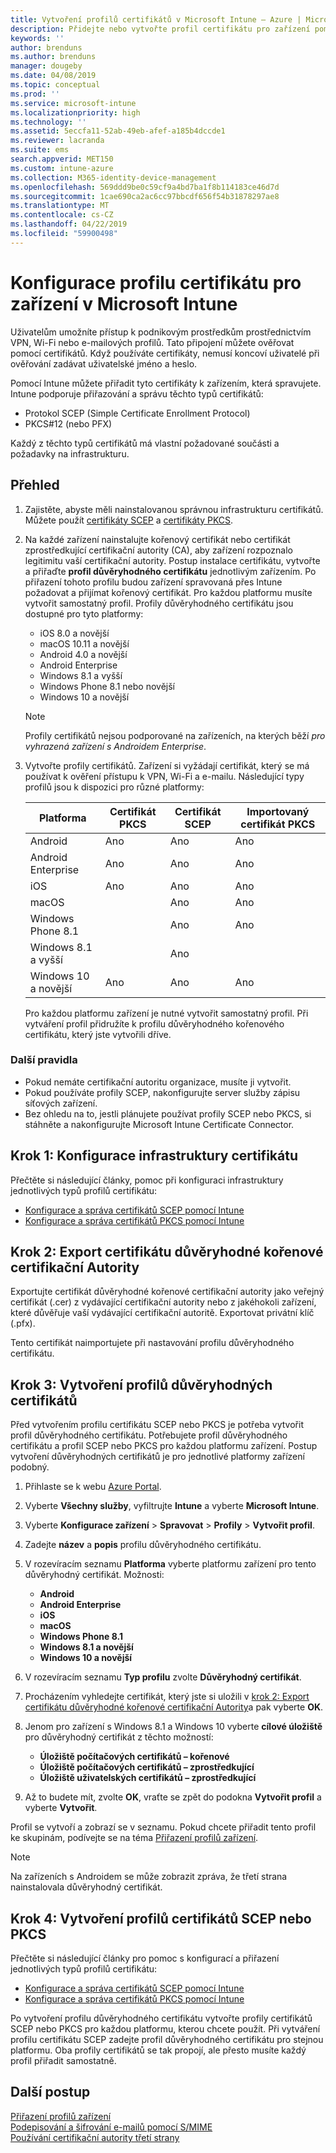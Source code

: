 ```yaml
---
title: Vytvoření profilů certifikátů v Microsoft Intune – Azure | Microsoft Docs
description: Přidejte nebo vytvořte profil certifikátu pro zařízení pomocí konfigurace prostředí certifikátu SCEP nebo PKCS, exportujte veřejný certifikát, vytvořte profil na portálu Azure a pak přiřaďte SCEP nebo PKCS k profilům certifikátů v Microsoft Intune na portálu Azure Portal.
keywords: ''
author: brenduns
ms.author: brenduns
manager: dougeby
ms.date: 04/08/2019
ms.topic: conceptual
ms.prod: ''
ms.service: microsoft-intune
ms.localizationpriority: high
ms.technology: ''
ms.assetid: 5eccfa11-52ab-49eb-afef-a185b4dccde1
ms.reviewer: lacranda
ms.suite: ems
search.appverid: MET150
ms.custom: intune-azure
ms.collection: M365-identity-device-management
ms.openlocfilehash: 569ddd9be0c59cf9a4bd7ba1f8b114183ce46d7d
ms.sourcegitcommit: 1cae690ca2ac6cc97bbcdf656f54b31878297ae8
ms.translationtype: MT
ms.contentlocale: cs-CZ
ms.lasthandoff: 04/22/2019
ms.locfileid: "59900498"
---
```

# <a name="configure-a-certificate-profile-for-your-devices-in-microsoft-intune"></a>Konfigurace profilu certifikátu pro zařízení v Microsoft Intune

Uživatelům umožníte přístup k podnikovým prostředkům prostřednictvím VPN, Wi-Fi nebo e-mailových profilů. Tato připojení můžete ověřovat pomocí certifikátů. Když používáte certifikáty, nemusí koncoví uživatelé při ověřování zadávat uživatelské jméno a heslo.

Pomocí Intune můžete přiřadit tyto certifikáty k zařízením, která spravujete. Intune podporuje přiřazování a správu těchto typů certifikátů:

- Protokol SCEP (Simple Certificate Enrollment Protocol)
- PKCS#12 (nebo PFX)

Každý z těchto typů certifikátů má vlastní požadované součásti a požadavky na infrastrukturu.


## <a name="overview"></a>Přehled

1. Zajistěte, abyste měli nainstalovanou správnou infrastrukturu certifikátů. Můžete použít [certifikáty SCEP](certificates-scep-configure.md) a [certifikáty PKCS](certficates-pfx-configure.md).

2. Na každé zařízení nainstalujte kořenový certifikát nebo certifikát zprostředkující certifikační autority (CA), aby zařízení rozpoznalo legitimitu vaší certifikační autority. Postup instalace certifikátu, vytvořte a přiřaďte **profil důvěryhodného certifikátu** jednotlivým zařízením. Po přiřazení tohoto profilu budou zařízení spravovaná přes Intune požadovat a přijímat kořenový certifikát. Pro každou platformu musíte vytvořit samostatný profil. Profily důvěryhodného certifikátu jsou dostupné pro tyto platformy:

    - iOS 8.0 a novější
    - macOS 10.11 a novější
    - Android 4.0 a novější
    - Android Enterprise  
    - Windows 8.1 a vyšší
    - Windows Phone 8.1 nebo novější
    - Windows 10 a novější

    > [!NOTE]  
    > Profily certifikátů nejsou podporované na zařízeních, na kterých běží *pro vyhrazená zařízení s Androidem Enterprise*.

3. Vytvořte profily certifikátů. Zařízení si vyžádají certifikát, který se má používat k ověření přístupu k VPN, Wi-Fi a e-mailu. Následující typy profilů jsou k dispozici pro různé platformy:  

   | Platforma     |Certifikát PKCS|Certifikát SCEP| Importovaný certifikát PKCS | 
   |--------------|----------------|----------------|-------------------|
   | Android                | Ano    | Ano    | Ano    |
   | Android Enterprise     | Ano    | Ano    | Ano    |
   | iOS                    | Ano    | Ano    | Ano    |
   | macOS                  |        | Ano    | Ano    |
   | Windows Phone 8.1      |        | Ano    | Ano    |
   | Windows 8.1 a vyšší  |        | Ano    |        |
   | Windows 10 a novější   | Ano    | Ano    | Ano    |

   Pro každou platformu zařízení je nutné vytvořit samostatný profil. Při vytváření profil přidružíte k profilu důvěryhodného kořenového certifikátu, který jste vytvořili dříve.

### <a name="further-considerations"></a>Další pravidla

- Pokud nemáte certifikační autoritu organizace, musíte ji vytvořit.
- Pokud používáte profily SCEP, nakonfigurujte server služby zápisu síťových zařízení.
- Bez ohledu na to, jestli plánujete používat profily SCEP nebo PKCS, si stáhněte a nakonfigurujte Microsoft Intune Certificate Connector.


## <a name="step-1-configure-your-certificate-infrastructure"></a>Krok 1: Konfigurace infrastruktury certifikátu

Přečtěte si následující články, pomoc při konfiguraci infrastruktury jednotlivých typů profilů certifikátu:

- [Konfigurace a správa certifikátů SCEP pomocí Intune](certificates-scep-configure.md)
- [Konfigurace a správa certifikátů PKCS pomocí Intune](certficates-pfx-configure.md)


## <a name="step-2-export-your-trusted-root-ca-certificate"></a>Krok 2: Export certifikátu důvěryhodné kořenové certifikační Autority

Exportujte certifikát důvěryhodné kořenové certifikační autority jako veřejný certifikát (.cer) z vydávající certifikační autority nebo z jakéhokoli zařízení, které důvěřuje vaší vydávající certifikační autoritě. Exportovat privátní klíč (.pfx).

Tento certifikát naimportujete při nastavování profilu důvěryhodného certifikátu.

## <a name="step-3-create-trusted-certificate-profiles"></a>Krok 3: Vytvoření profilů důvěryhodných certifikátů
Před vytvořením profilu certifikátu SCEP nebo PKCS je potřeba vytvořit profil důvěryhodného certifikátu. Potřebujete profil důvěryhodného certifikátu a profil SCEP nebo PKCS pro každou platformu zařízení. Postup vytvoření důvěryhodných certifikátů je pro jednotlivé platformy zařízení podobný.

1. Přihlaste se k webu [Azure Portal](https://portal.azure.com).
2. Vyberte **Všechny služby**, vyfiltrujte **Intune** a vyberte **Microsoft Intune**.
3. Vyberte **Konfigurace zařízení** > **Spravovat** > **Profily** > **Vytvořit profil**.
4. Zadejte **název** a **popis** profilu důvěryhodného certifikátu.
5. V rozevíracím seznamu **Platforma** vyberte platformu zařízení pro tento důvěryhodný certifikát. Možnosti:

    - **Android**
    - **Android Enterprise**
    - **iOS**
    - **macOS**
    - **Windows Phone 8.1**
    - **Windows 8.1 a novější**
    - **Windows 10 a novější**

6. V rozevíracím seznamu **Typ profilu** zvolte **Důvěryhodný certifikát**.
7. Procházením vyhledejte certifikát, který jste si uložili v [krok 2: Export certifikátu důvěryhodné kořenové certifikační Autority](#step-2-export-your-trusted-root-ca-certificate)a pak vyberte **OK**.
8. Jenom pro zařízení s Windows 8.1 a Windows 10 vyberte **cílové úložiště** pro důvěryhodný certifikát z těchto možností:

    - **Úložiště počítačových certifikátů – kořenové**
    - **Úložiště počítačových certifikátů – zprostředkující**
    - **Úložiště uživatelských certifikátů – zprostředkující**

9. Až to budete mít, zvolte **OK**, vraťte se zpět do podokna **Vytvořit profil** a vyberte **Vytvořit**.

Profil se vytvoří a zobrazí se v seznamu. Pokud chcete přiřadit tento profil ke skupinám, podívejte se na téma [Přiřazení profilů zařízení](device-profile-assign.md).

   >[!NOTE]
   > Na zařízeních s Androidem se může zobrazit zpráva, že třetí strana nainstalovala důvěryhodný certifikát.

## <a name="step-4-create-scep-or-pkcs-certificate-profiles"></a>Krok 4: Vytvoření profilů certifikátů SCEP nebo PKCS

Přečtěte si následující články pro pomoc s konfigurací a přiřazení jednotlivých typů profilů certifikátu:

- [Konfigurace a správa certifikátů SCEP pomocí Intune](certificates-scep-configure.md)
- [Konfigurace a správa certifikátů PKCS pomocí Intune](certficates-pfx-configure.md)

Po vytvoření profilu důvěryhodného certifikátu vytvořte profily certifikátů SCEP nebo PKCS pro každou platformu, kterou chcete použít. Při vytváření profilu certifikátu SCEP zadejte profil důvěryhodného certifikátu pro stejnou platformu. Oba profily certifikátů se tak propojí, ale přesto musíte každý profil přiřadit samostatně.

## <a name="next-steps"></a>Další postup
[Přiřazení profilů zařízení](device-profile-assign.md)  
[Podepisování a šifrování e-mailů pomocí S/MIME](certificates-s-mime-encryption-sign.md)  
[Používání certifikační autority třetí strany](certificate-authority-add-scep-overview.md)
